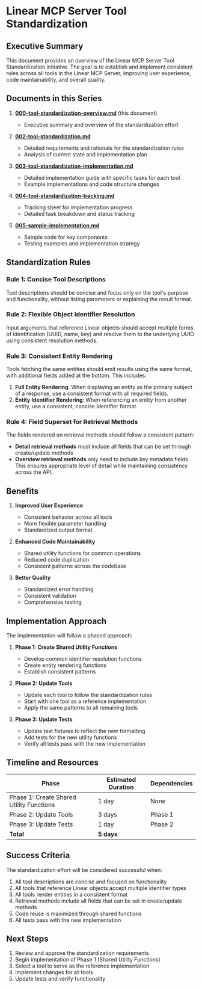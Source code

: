 # Linear MCP Server Tool Standardization

## Executive Summary

This document provides an overview of the Linear MCP Server Tool Standardization initiative. The goal is to establish and implement consistent rules across all tools in the Linear MCP Server, improving user experience, code maintainability, and overall quality.

## Documents in this Series

1. [**000-tool-standardization-overview.md**](./000-tool-standardization-overview.md) (this document)
   - Executive summary and overview of the standardization effort

2. [**002-tool-standardization.md**](./002-tool-standardization.md)
   - Detailed requirements and rationale for the standardization rules
   - Analysis of current state and implementation plan

3. [**003-tool-standardization-implementation.md**](./003-tool-standardization-implementation.md)
   - Detailed implementation guide with specific tasks for each tool
   - Example implementations and code structure changes

4. [**004-tool-standardization-tracking.md**](./004-tool-standardization-tracking.md)
   - Tracking sheet for implementation progress
   - Detailed task breakdown and status tracking

5. [**005-sample-implementation.md**](./005-sample-implementation.md)
   - Sample code for key components
   - Testing examples and implementation strategy

## Standardization Rules

### Rule 1: Concise Tool Descriptions
Tool descriptions should be concise and focus only on the tool's purpose and functionality, without listing parameters or explaining the result format.

### Rule 2: Flexible Object Identifier Resolution
Input arguments that reference Linear objects should accept multiple forms of identification (UUID, name, key) and resolve them to the underlying UUID using consistent resolution methods.

### Rule 3: Consistent Entity Rendering
Tools fetching the same entities should emit results using the same format, with additional fields added at the bottom. This includes:

1. **Full Entity Rendering**: When displaying an entity as the primary subject of a response, use a consistent format with all required fields.
2. **Entity Identifier Rendering**: When referencing an entity from another entity, use a consistent, concise identifier format.

### Rule 4: Field Superset for Retrieval Methods
The fields rendered on retrieval methods should follow a consistent pattern:
- **Detail retrieval methods** must include all fields that can be set through create/update methods
- **Overview retrieval methods** only need to include key metadata fields
This ensures appropriate level of detail while maintaining consistency across the API.

## Benefits

1. **Improved User Experience**
   - Consistent behavior across all tools
   - More flexible parameter handling
   - Standardized output format

2. **Enhanced Code Maintainability**
   - Shared utility functions for common operations
   - Reduced code duplication
   - Consistent patterns across the codebase

3. **Better Quality**
   - Standardized error handling
   - Consistent validation
   - Comprehensive testing

## Implementation Approach

The implementation will follow a phased approach:

1. **Phase 1: Create Shared Utility Functions**
   - Develop common identifier resolution functions
   - Create entity rendering functions
   - Establish consistent patterns

2. **Phase 2: Update Tools**
   - Update each tool to follow the standardization rules
   - Start with one tool as a reference implementation
   - Apply the same patterns to all remaining tools

3. **Phase 3: Update Tests**
   - Update test fixtures to reflect the new formatting
   - Add tests for the new utility functions
   - Verify all tests pass with the new implementation

## Timeline and Resources

| Phase | Estimated Duration | Dependencies |
|-------|-------------------|--------------|
| Phase 1: Create Shared Utility Functions | 1 day | None |
| Phase 2: Update Tools | 3 days | Phase 1 |
| Phase 3: Update Tests | 1 day | Phase 2 |
| **Total** | **5 days** | |

## Success Criteria

The standardization effort will be considered successful when:

1. All tool descriptions are concise and focused on functionality
2. All tools that reference Linear objects accept multiple identifier types
3. All tools render entities in a consistent format
4. Retrieval methods include all fields that can be set in create/update methods
5. Code reuse is maximized through shared functions
6. All tests pass with the new implementation

## Next Steps

1. Review and approve the standardization requirements
2. Begin implementation of Phase 1 (Shared Utility Functions)
3. Select a tool to serve as the reference implementation
4. Implement changes for all tools
5. Update tests and verify functionality
